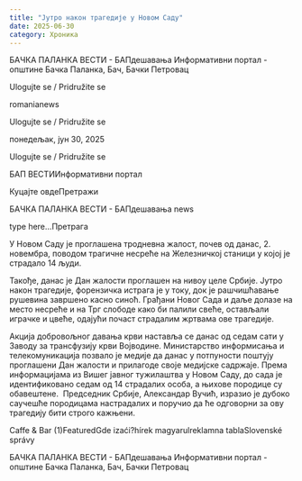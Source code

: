 ```yaml
---
title: "Јутро након трагедије у Новом Саду"
date: 2025-06-30
category: Хроника
---
```


БАЧКА ПАЛАНКА ВЕСТИ - БАПдешавања Информативни портал - општине Бачка Паланка, Бач, Бачки Петровац

Ulogujte se / Pridružite se

romanianews

Ulogujte se / Pridružite se

понедељак, јун 30, 2025

Ulogujte se / Pridružite se

БАП ВЕСТИИнформативни портал

Куцајте овдеПретражи

БАЧКА ПАЛАНКА ВЕСТИ - БАПдешавања news

type here...Претрага

У Новом Саду је проглашена тродневна жалост, почев од данас, 2. новембра, поводом трагичне несреће на Железничкој станици у којој је страдало 14 људи.

Такође, данас је Дан жалости проглашен на нивоу целе Србије.
Јутро након трагедије, форензичка истрага је у току, док је рашчишћавање рушевина завршено касно синоћ. Грађани Новог Сада и даље долазе на место несреће и на Трг слободе како би палили свеће, остављали играчке и цвеће, одајући почаст страдалим жртвама ове трагедије.


Акција добровољног давања крви наставља се данас од седам сати у Заводу за трансфузију крви Војводине.
Министарство информисања и телекомуникација позвало је медије да данас у потпуности поштују проглашени Дан жалости и прилагоде своје медијске садржаје.
Према информацијама из Вишег јавног тужилаштва у Новом Саду, до сада је идентификовано седам од 14 страдалих особа, а њихове породице су обавештене. 
Председник Србије, Александар Вучић, изразио је дубоко саучешће породицама настрадалих и поручио да ће одговорни за ову трагедију бити строго кажњени.

Caffe & Bar (1)FeaturedGde izaći?hírek magyarulreklamna tablaSlovenské správy

БАЧКА ПАЛАНКА ВЕСТИ - БАПдешавања Информативни портал - општине Бачка Паланка, Бач, Бачки Петровац
